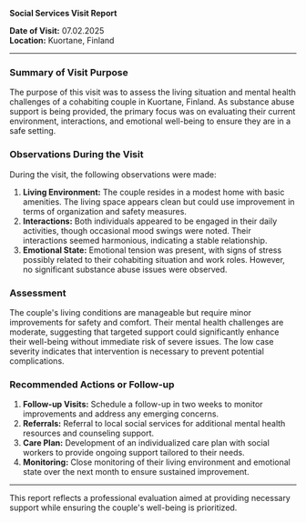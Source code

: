 

**Social Services Visit Report**

**Date of Visit:** 07.02.2025  
**Location:** Kuortane, Finland  

---

### Summary of Visit Purpose  
The purpose of this visit was to assess the living situation and mental health challenges of a cohabiting couple in Kuortane, Finland. As substance abuse support is being provided, the primary focus was on evaluating their current environment, interactions, and emotional well-being to ensure they are in a safe setting.

### Observations During the Visit  
During the visit, the following observations were made:  
1. **Living Environment:** The couple resides in a modest home with basic amenities. The living space appears clean but could use improvement in terms of organization and safety measures.  
2. **Interactions:** Both individuals appeared to be engaged in their daily activities, though occasional mood swings were noted. Their interactions seemed harmonious, indicating a stable relationship.  
3. **Emotional State:** Emotional tension was present, with signs of stress possibly related to their cohabiting situation and work roles. However, no significant substance abuse issues were observed.

### Assessment  
The couple's living conditions are manageable but require minor improvements for safety and comfort. Their mental health challenges are moderate, suggesting that targeted support could significantly enhance their well-being without immediate risk of severe issues. The low case severity indicates that intervention is necessary to prevent potential complications.

### Recommended Actions or Follow-up  
1. **Follow-up Visits:** Schedule a follow-up in two weeks to monitor improvements and address any emerging concerns.  
2. **Referrals:** Referral to local social services for additional mental health resources and counseling support.  
3. **Care Plan:** Development of an individualized care plan with social workers to provide ongoing support tailored to their needs.  
4. **Monitoring:** Close monitoring of their living environment and emotional state over the next month to ensure sustained improvement.

---

This report reflects a professional evaluation aimed at providing necessary support while ensuring the couple's well-being is prioritized.
